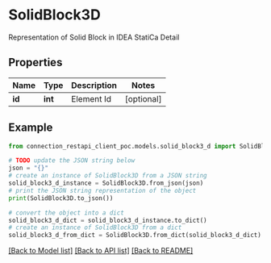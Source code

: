 # SolidBlock3D

Representation of Solid Block in IDEA StatiCa Detail

## Properties

Name | Type | Description | Notes
------------ | ------------- | ------------- | -------------
**id** | **int** | Element Id | [optional] 

## Example

```python
from connection_restapi_client_poc.models.solid_block3_d import SolidBlock3D

# TODO update the JSON string below
json = "{}"
# create an instance of SolidBlock3D from a JSON string
solid_block3_d_instance = SolidBlock3D.from_json(json)
# print the JSON string representation of the object
print(SolidBlock3D.to_json())

# convert the object into a dict
solid_block3_d_dict = solid_block3_d_instance.to_dict()
# create an instance of SolidBlock3D from a dict
solid_block3_d_from_dict = SolidBlock3D.from_dict(solid_block3_d_dict)
```
[[Back to Model list]](../README.md#documentation-for-models) [[Back to API list]](../README.md#documentation-for-api-endpoints) [[Back to README]](../README.md)


